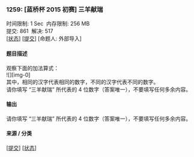 ### 1259: \[蓝桥杯 2015 初赛\] 三羊献瑞

时间限制: 1 Sec  内存限制: 256 MB  
提交: 861  解决: 517  
\[[状态](http://oj.ecustacm.cn/problemstatus.php?id=1259)\] \[[提交](http://oj.ecustacm.cn/submitpage.php?id=1259)\] \[命题人: 外部导入\]

#### 题目描述

观察下面的加法算式：  
![][img-0]  
其中，相同的汉字代表相同的数字，不同的汉字代表不同的数字。  
请你填写 “三羊献瑞” 所代表的 4 位数字（答案唯一），不要填写任何多余内容。  

#### 输出

请你填写 “三羊献瑞” 所代表的 4 位数字（答案唯一），不要填写任何多余内容。  

#### 来源 / 分类

\[[提交](http://oj.ecustacm.cn/submitpage.php?id=1259)\] \[[状态](http://oj.ecustacm.cn/problemstatus.php?id=1259)\]
